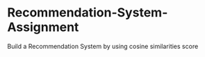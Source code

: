 # Recommendation-System-Assignment

Build a Recommendation System by using cosine similarities score 
